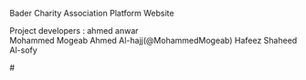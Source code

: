 Bader Charity Association Platform Website

Project developers :
ahmed anwar  
Mohammed Mogeab Ahmed Al-hajj(@MohammedMogeab)
Hafeez Shaheed Al-sofy
 
#![]()
